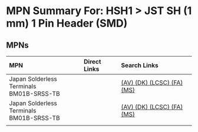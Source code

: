



# MPN Summary For: HSH1 > JST SH (1 mm) 1 Pin Header (SMD)

## MPNs
  

|MPN|Direct Links|Search Links|
| :--- | :--- | :--- |
|Japan Solderless Terminals<br>BM01B-SRSS-TB||[(AV) ](https://www.avnet.com/shop/us/search/BM01B-SRSS-TB)[(DK) ](https://www.digikey.co.uk/en/products/result?s=BM01B-SRSS-TB)[(LCSC) ](https://www.lcsc.com/search?q=BM01B-SRSS-TB)[(FA) ](https://uk.farnell.com/search?st=BM01B-SRSS-TB)[(MS) ](https://www.mouser.com/c/?q=BM01B-SRSS-TB)|
|Japan Solderless Terminals<br>BM01B-SRSS-TB||[(AV) ](https://www.avnet.com/shop/us/search/BM01B-SRSS-TB)[(DK) ](https://www.digikey.co.uk/en/products/result?s=BM01B-SRSS-TB)[(LCSC) ](https://www.lcsc.com/search?q=BM01B-SRSS-TB)[(FA) ](https://uk.farnell.com/search?st=BM01B-SRSS-TB)[(MS) ](https://www.mouser.com/c/?q=BM01B-SRSS-TB)|
||||
